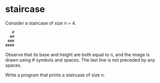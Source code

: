 # staircase
Consider a staircase of size n = 4.

```
   #
  ##
 ###
####
```

Observe that its base and height are both equal to n, and the image is drawn using # symbols and spaces. The last line is not preceded by any spaces.

Write a program that prints a staircase of size n.
